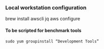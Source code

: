 ### Local workstation configuration

brew install awscli jq
aws configure


#### To be scripted for benchmark tools
```sudo yum groupinstall “Development Tools”```
